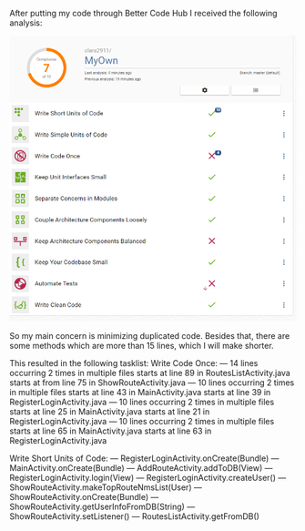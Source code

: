 After putting my code through Better Code Hub I received the following analysis:

![Grade by Better Code Hub](/BetterCodeHubGrade.png)

So my main concern is minimizing duplicated code. Besides that, 
there are some methods which are more than 15 lines, which I will make shorter.

This resulted in the following tasklist:
Write Code Once:
  — 14 lines occurring 2 times in multiple files
      starts at line 89 in RoutesListActivity.java
      starts at from line 75 in ShowRouteActivity.java
  — 10 lines occurring 2 times in multiple files
      starts at line 43 in MainActivity.java
      starts at line 39 in RegisterLoginActivity.java
  — 10 lines occurring 2 times in multiple files
      starts at line 25 in MainActivity.java
      starts at line 21 in RegisterLoginActivity.java
  — 10 lines occurring 2 times in multiple files
      starts at line 65 in MainActivity.java
      starts at line 63 in RegisterLoginActivity.java
      
 Write Short Units of Code:
  — RegisterLoginActivity.onCreate(Bundle)
  — MainActivity.onCreate(Bundle)
  — AddRouteActivity.addToDB(View)
  — RegisterLoginActivity.login(View)
  — RegisterLoginActivity.createUser()
  — ShowRouteActivity.makeTopRouteNmsList(User)
  — ShowRouteActivity.onCreate(Bundle)
  — ShowRouteActivity.getUserInfoFromDB(String)
  — ShowRouteActivity.setListener()
  — RoutesListActivity.getFromDB()


